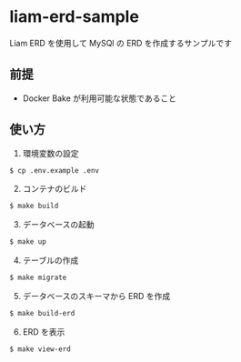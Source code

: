 # liam-erd-sample

Liam ERD を使用して MySQl の ERD を作成するサンプルです

## 前提

- Docker Bake が利用可能な状態であること

## 使い方

1. 環境変数の設定

```sh
$ cp .env.example .env
```

2. コンテナのビルド

```sh
$ make build
```

3. データベースの起動

```sh
$ make up
```

4. テーブルの作成

```sh
$ make migrate
```

5. データベースのスキーマから ERD を作成

```sh
$ make build-erd
```

6. ERD を表示

```sh
$ make view-erd
```
